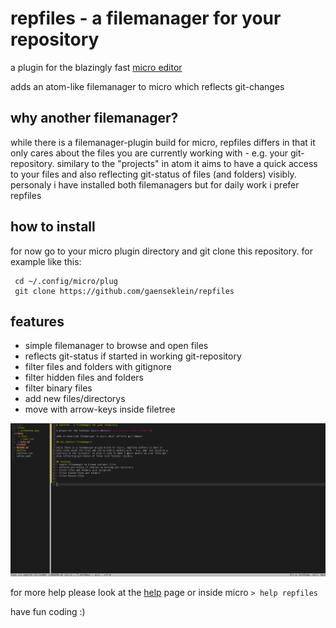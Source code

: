 # repfiles - a filemanager for your repository

a plugin for the blazingly fast [micro editor](https://micro-editor.github.io)

adds an atom-like filemanager to micro which reflects git-changes

## why another filemanager?

while there is a filemanager-plugin build for micro, repfiles differs in that it
only cares about the files you are currently working with - e.g. your git-repository.
similary to the "projects" in atom it aims to have a quick access to your files and
also reflecting git-status of files (and folders) visibly.
personaly i have installed both filemanagers but for daily work i prefer repfiles

## how to install

for now go to your micro plugin directory and git clone this repository. for example like this:

```
 cd ~/.config/micro/plug
 git clone https://github.com/gaenseklein/repfiles
```

## features
- simple filemanager to browse and open files
- reflects git-status if started in working git-repository
- filter files and folders with gitignore
- filter hidden files and folders
- filter binary files
- add new files/directorys 
- move with arrow-keys inside filetree

![](files/screenshot.png)

for more help please look at the [help](help/repfiles.md) page or inside micro `> help repfiles`


have fun coding :)

